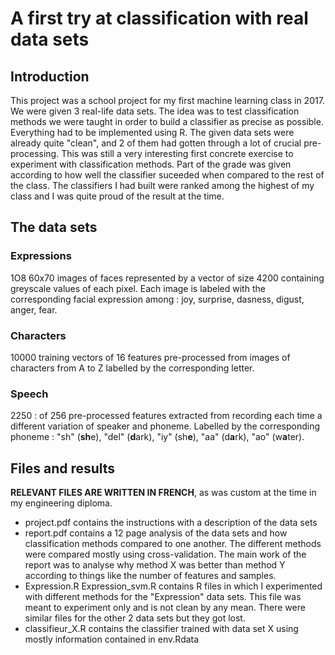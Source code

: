 # A first try at classification with real data sets

## Introduction 

This project was a school project for my first machine learning class in 2017. We were given 3 real-life data sets. The idea was to test classification methods we were taught in order to build a classifier as precise as possible. Everything had to be implemented using R.
The given data sets were already quite "clean", and 2 of them had gotten through a lot of crucial pre-processing. This was still a very interesting first concrete exercise to experiment with classification methods.
Part of the grade was given according to how well the classifier suceeded when compared to the rest of the class. The classifiers I had built were ranked among the highest of my class and I was quite proud of the result at the time.

## The data sets

### Expressions
1O8 60x70 images of faces represented by a vector of size 4200 containing greyscale values of each pixel.
Each image is labeled with the corresponding facial expression among : joy, surprise, dasness, digust, anger, fear.

### Characters
10000 training vectors of 16 features pre-processed from images of characters from A to Z labelled by the corresponding letter.

### Speech
2250 : of 256 pre-processed features extracted from recording each time a different variation of speaker and phoneme.
Labelled by the corresponding phoneme : "sh" (**sh**e), "del" (**d**ark), "iy" (sh**e**), "aa" (d**a**rk), "ao" (w**a**ter).

## Files and results
**RELEVANT FILES ARE WRITTEN IN FRENCH**, as was custom at the time in my engineering diploma.
* project.pdf contains the instructions with a description of the data sets
* report.pdf contains a 12 page analysis of the data sets and how classification methods compared to one another. The different methods were compared mostly using cross-validation. The main work of the report was to analyse why method X was better than method Y according to things like the number of features and samples.
* Expression.R Expression_svm.R contains R files in which I experimented with different methods for the "Expression" data sets. This file was meant to experiment only and is not clean by any mean. There were similar files for the other 2 data sets but they got lost.
* classifieur_X.R contains the classifier trained with data set X using mostly information contained in env.Rdata
